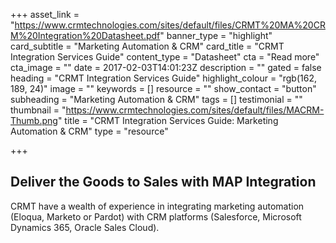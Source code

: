 +++
asset_link = "https://www.crmtechnologies.com/sites/default/files/CRMT%20MA%20CRM%20Integration%20Datasheet.pdf"
banner_type = "highlight"
card_subtitle = "Marketing Automation & CRM"
card_title = "CRMT Integration Services Guide"
content_type = "Datasheet"
cta = "Read more"
cta_image = ""
date = 2017-02-03T14:01:23Z
description = ""
gated = false
heading = "CRMT Integration Services Guide"
highlight_colour = "rgb(162, 189, 24)"
image = ""
keywords = []
resource = ""
show_contact = "button"
subheading = "Marketing Automation & CRM"
tags = []
testimonial = ""
thumbnail = "https://www.crmtechnologies.com/sites/default/files/MACRM-Thumb.png"
title = "CRMT Integration Services Guide: Marketing Automation & CRM"
type = "resource"

+++
## Deliver the Goods to Sales with MAP Integration

CRMT have a wealth of experience in integrating marketing automation (Eloqua, Marketo or Pardot) with CRM platforms (Salesforce, Microsoft Dynamics 365, Oracle Sales Cloud).